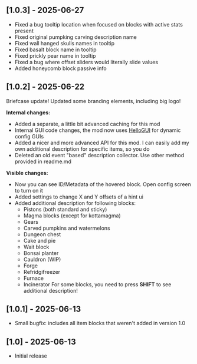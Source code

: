 
## [1.0.3] - 2025-06-27
- Fixed a bug tooltip location when focused on blocks with active stats present
- Fixed original pumpking carving description name
- Fixed wall hanged skulls names in tooltip
- Fixed basalt block name in tooltip
- Fixed prickly pear name in tooltip
- Fixed a bug where offset sliders would literally slide values
- Added honeycomb block passive info

## [1.0.2] - 2025-06-22
Briefcase update! Updated some branding elements, including big logo!

**Internal changes:**
- Added a separate, a little bit advanced caching for this mod
- Internal GUI code changes, the mod now uses [HelloGUI](https://github.com/tracystacktrace/HelloGUI) for dynamic config GUIs
- Added a nicer and more advanced API for this mod. I can easily add my own additional description for specific items, so you do
- Deleted an old event "based" description collector. Use other method provided in readme.md

**Visible changes:**
- Now you can see ID/Metadata of the hovered block. Open config screen to turn on it
- Added settings to change X and Y offsets of a hint ui
- Added additional description for following blocks:
  - Pistons (both standard and sticky)
  - Magma blocks (except for kottamagma)
  - Gears
  - Carved pumpkins and watermelons
  - Dungeon chest
  - Cake and pie
  - Wait block
  - Bonsai planter
  - Cauldron (WIP)
  - Forge
  - Refridgifreezer
  - Furnace
  - Incinerator
For some blocks, you need to press **SHIFT** to see additional description!

## [1.0.1] - 2025-06-13
- Small bugfix: includes all item blocks that weren't added in version 1.0 

## [1.0] - 2025-06-13
- Initial release